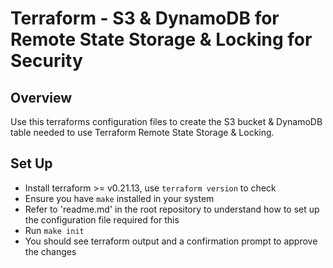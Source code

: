 # Terraform - S3 & DynamoDB for Remote State Storage & Locking for Security

## Overview
Use this terraforms configuration files to create the S3 bucket & DynamoDB table needed to use Terraform Remote State Storage & Locking.

## Set Up
- Install terraform >= v0.21.13, use `terraform version` to check
- Ensure you have `make` installed in your system
- Refer to 'readme.md' in the root repository to understand how to set up the configuration file required for this
- Run `make init`
- You should see terraform output and a confirmation prompt to approve the changes
